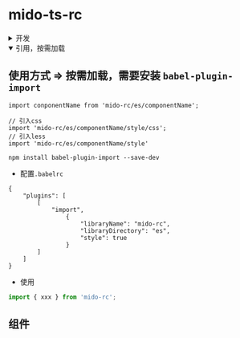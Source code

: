 # mido-ts-rc

<details>
<summary>开发</summary>

1. 启动(首次启动或新建组件启动)
- npm start
2. 创建
- npm run cp
  + 输入想要创建项目名
  + 命名规范首字母为大写
3. 打包
- npm run build
4. 上传npm
- npm run publish

</details>

<details open=true>
<summary>引用，按需加载</summary>

## 使用方式 => 按需加载，需要安装 `babel-plugin-import`

```vim
import conponentName from 'mido-rc/es/componentName';

// 引入css
import 'mido-rc/es/componentName/style/css';
// 引入less
import 'mido-rc/es/componentName/style'
```

```vim
npm install babel-plugin-import --save-dev
```

- 配置`.babelrc`

```vim
{
	"plugins": [
		[
			"import",
				{
					"libraryName": "mido-rc",
					"libraryDirectory": "es",
                    "style": true
				}
		]
	]
}
```

- 使用

```js
import { xxx } from 'mido-rc';
```
</details>

## 组件
